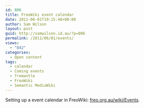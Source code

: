 ```yaml
---
id: 806
title: FreoWiki event calendar
date: 2011-06-01T19:15:48+00:00
author: Sam Wilson
layout: post
guid: http://samwilson.id.au/?p=806
permalink: /2011/06/01/events/
views:
  - "842"
categories:
  - Open content
tags:
  - calendar
  - Coming events
  - fremantle
  - FreoWiki
  - Semantic MediaWiki
---
```

Setting up a event calendar in FreoWiki: [freo.org.au/wiki/Events](http://freo.org.au/wiki/Events).